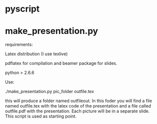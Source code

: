# pyscript
# make_presentation.py
requirements:

Latex distribution (I use texlive)

pdflatex for compilation and beamer package for slides.

python > 2.6.6 

Use:

./make_presentation.py pic_folder  outfile.tex

this will produce a  folder named outfileout.
In this foder you will find a file named outfile.tex with the latex code of the 
presentation and a file called outfile.pdf with the presentation.
Each picture will be in a separate slide. This script is used as starting point.
